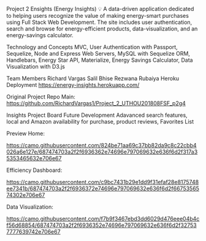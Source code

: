 Project 2
Ensights (Energy Insights) 💡
A data-driven application dedicated to helping users recognize the value of making energy-smart purchases using Full Stack Web Development. The site includes user authentication, search and browse for energy-efficient products, data-visualization, and an energy-savings calculator.

Technology and Concepts
MVC, User Authentication with Passport, Sequelize, Node and Express Web Servers, MySQL with Sequelize ORM, Handlebars, Energy Star API, Materialize, Energy Savings Calculator, Data Visualization with D3.js

Team Members
Richard Vargas
Salil Bhise
Rezwana Rubaiya
Heroku Deployment
https://energy-insights.herokuapp.com/

Original Project Repo
Main: https://github.com/RichardVargas1/Project_2_UTHOU201808FSF_p2g4

Insights
Project Board
Future Development
Adavanced search features, local and Amazon availability for purchase, product reviews, Favorites List

Preview
Home:

https://camo.githubusercontent.com/824be71aa69c37bb82da9c8c22cbb4026a6e127e/687474703a2f2f6936362e74696e797069632e636f6d2f317a35353465632e706e67

Efficiency Dashboard:

https://camo.githubusercontent.com/c9bc7431b29e1dd9f31efaf28e8175748ee7341b/687474703a2f2f6936372e74696e797069632e636f6d2f6675356574302e706e67

Data Visualization:

https://camo.githubusercontent.com/f7b9f3467ebd3dd6029d476eee04b4cf56d68854/687474703a2f2f6936352e74696e797069632e636f6d2f327537777639742e706e67
